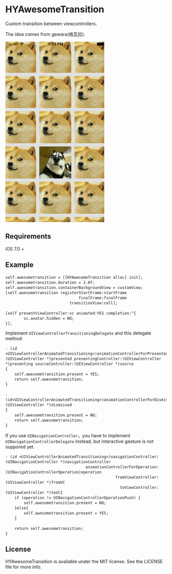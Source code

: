 # HYAwesomeTransition

Custom transition between viewcontrollers.

The idea comes from gewara(格瓦拉).

![screenshot](screenshot/screenshot.gif)

## Requirements

iOS 7.0 +



## Example

``` 
self.awesometransition = [[HYAwesomeTransition alloc] init];
self.awesometransition.duration = 2.0f;
self.awesometransition.containerBackgroundView = customView;
[self.awesometransition registerStartFrame:startFrame
                                finalFrame:finalFrame
                            transitionView:cell];

[self presentViewController:vc animated:YES completion:^{
        vc.avatar.hidden = NO;
}];
```

Implement `UIViewControllerTransitioningDelegate` and this delegate method:

``` 
- (id <UIViewControllerAnimatedTransitioning>)animationControllerForPresentedController:(UIViewController *)presented presentingController:(UIViewController *)presenting sourceController:(UIViewController *)source
{
    self.awesometransition.present = YES;
    return self.awesometransition;
}

- (id<UIViewControllerAnimatedTransitioning>)animationControllerForDismissedController:(UIViewController *)dismissed
{
    self.awesometransition.present = NO;
    return self.awesometransition;
}
```

If you use `UINavigationController`，you have to implement `UINavigationControllerDelegate` instead, but interactive gesture is not suppored yet.

``` 
- (id <UIViewControllerAnimatedTransitioning>)navigationController:(UINavigationController *)navigationController
                                   animationControllerForOperation:(UINavigationControllerOperation)operation
                                                fromViewController:(UIViewController *)fromVC
                                                  toViewController:(UIViewController *)toVC{
    if (operation != UINavigationControllerOperationPush) {
        self.awesometransition.present = NO;
    }else{
        self.awesometransition.present = YES;
    }

    return self.awesometransition;
}
```

## License

HYAwesomeTransition is available under the MIT license. See the LICENSE file for more info.